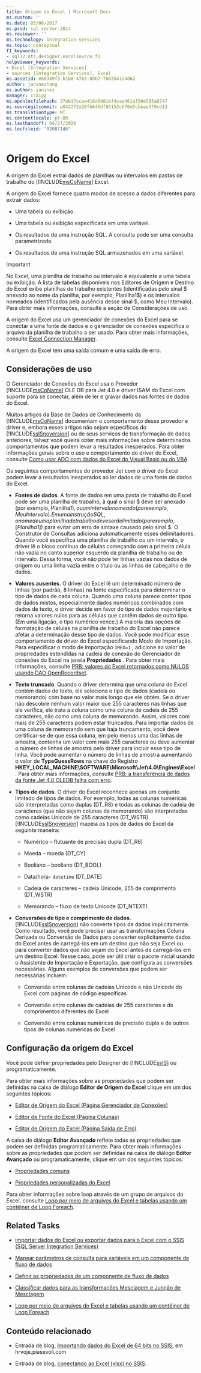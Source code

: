 ```yaml
---
title: Origem do Excel | Microsoft Docs
ms.custom: ''
ms.date: 03/06/2017
ms.prod: sql-server-2014
ms.reviewer: ''
ms.technology: integration-services
ms.topic: conceptual
f1_keywords:
- sql12.dts.designer.excelsource.f1
helpviewer_keywords:
- Excel [Integration Services]
- sources [Integration Services], Excel
ms.assetid: e66349f3-b1b8-4763-89b7-7803541a4d62
author: janinezhang
ms.author: janinez
manager: craigg
ms.openlocfilehash: 37eb17ccaa418a6d81ef4caa461af50e505a8747
ms.sourcegitcommit: e042272a38fb646df05152c676e5cbeae3f9cd13
ms.translationtype: MT
ms.contentlocale: pt-BR
ms.lasthandoff: 04/27/2020
ms.locfileid: "82087146"
---
```

# <a name="excel-source"></a>Origem do Excel
  A origem do Excel extrai dados de planilhas ou intervalos em pastas de trabalho do [!INCLUDE[msCoName](../../includes/msconame-md.md)] Excel.  
  
 A origem do Excel fornece quatro modos de acesso a dados diferentes para extrair dados:  
  
-   Uma tabela ou exibição.  
  
-   Uma tabela ou exibição especificada em uma variável.  
  
-   Os resultados de uma instrução SQL. A consulta pode ser uma consulta parametrizada.  
  
-   Os resultados de uma instrução SQL armazenados em uma variável.  
  
> [!IMPORTANT]  
>  No Excel, uma planilha de trabalho ou intervalo é equivalente a uma tabela ou exibição. A lista de tabelas disponíveis nos Editores de Origem e Destino do Excel exibe planilhas de trabalho existentes (identificadas pelo sinal $ anexado ao nome da planilha, por exemplo, Planilha1$) e os intervalos nomeados (identificados pela ausência desse sinal $, como Meu Intervalo). Para obter mais informações, consulte a seção de Considerações de uso.  
  
 A origem do Excel usa um gerenciador de conexões do Excel para se conectar a uma fonte de dados e o gerenciador de conexões especifica o arquivo da planilha de trabalho a ser usado. Para obter mais informações, consulte [Excel Connection Manager](../connection-manager/excel-connection-manager.md).  
  
 A origem do Excel tem uma saída comum e uma saída de erro.  
  
## <a name="usage-considerations"></a>Considerações de uso  
 O Gerenciador de Conexões do Excel usa o Provedor [!INCLUDE[msCoName](../../includes/msconame-md.md)] OLE DB para Jet 4.0 e driver ISAM do Excel com suporte para se conectar, além de ler e gravar dados nas fontes de dados do Excel.  
  
 Muitos artigos da Base de Dados de Conhecimento da [!INCLUDE[msCoName](../../includes/msconame-md.md)] documentam o comportamento desse provedor e driver e, embora esses artigos não sejam específicos do [!INCLUDE[ssISnoversion](../../includes/ssisnoversion-md.md)] ou de seus serviços de transformação de dados anteriores, talvez você queira obter mais informações sobre determinados comportamentos que podem levar a resultados inesperados. Para obter informações gerais sobre o uso e comportamento do driver do Excel, consulte [Como usar ADO com dados do Excel do Visual Basic ou do VBA](https://support.microsoft.com/kb/257819).  
  
 Os seguintes comportamentos do provedor Jet com o driver do Excel podem levar a resultados inesperados ao ler dados de uma fonte de dados do Excel.  
  
-   **Fontes de dados**. A fonte de dados em uma pasta de trabalho do Excel pode ser uma planilha de trabalho, à qual o sinal $ deve ser anexado (por exemplo, Planilha1$), ou um intervalo nomeado (por exemplo, MeuIntervalo). Em uma instrução SQL, o nome de uma planilha de trabalho deve ser delimitado (por exemplo, [Planilha1$]) para evitar um erro de sintaxe causado pelo sinal $. O Construtor de Consultas adiciona automaticamente esses delimitadores. Quando você especifica uma planilha de trabalho ou um intervalo, o driver lê o bloco contínuo de células começando com a primeira célula não vazia no canto superior esquerdo da planilha de trabalho ou do intervalo. Dessa forma, você não pode ter linhas vazias nos dados de origem ou uma linha vazia entre o título ou as linhas de cabeçalho e de dados.  
  
-   **Valores ausentes**. O driver do Excel lê um determinado número de linhas (por padrão, 8 linhas) na fonte especificada para determinar o tipo de dados de cada coluna. Quando uma coluna parece conter tipos de dados mistos, especialmente dados numéricos combinados com dados de texto, o driver decide em favor do tipo de dados majoritário e retorna valores nulos para as células que contêm dados de outro tipo. (Em uma ligação, o tipo numérico vence.) A maioria das opções de formatação de células na planilha de trabalho do Excel não parece afetar a determinação desse tipo de dados. Você pode modificar esse comportamento de driver do Excel especificando Modo de Importação. Para especificar o modo de importação `IMEX=1` , adicione ao valor de propriedades estendidas na cadeia de conexão do Gerenciador de conexões do Excel na janela **Propriedades** . Para obter mais informações, consulte [PRB: valores do Excel retornados como NULOS usando DAO OpenRecordset](https://support.microsoft.com/kb/194124).  
  
-   **Texto truncado**. Quando o driver determina que uma coluna do Excel contém dados de texto, ele seleciona o tipo de dados (cadeia ou memorando) com base no valor mais longo que ele obtém. Se o driver não descobre nenhum valor maior que 255 caracteres nas linhas que ele verifica, ele trata a coluna como uma coluna de cadeia de 255 caracteres, não como uma coluna de memorando. Assim, valores com mais de 255 caracteres podem estar truncados. Para importar dados de uma coluna de memorando sem que haja truncamento, você deve certificar-se de que essa coluna, em pelo menos uma das linhas de amostra, contenha um valor com mais 255 caracteres ou deve aumentar o número de linhas de amostra pelo driver para incluir esse tipo de linha. Você pode aumentar o número de linhas de amostra aumentando o valor de **TypeGuessRows** na chave do Registro **HKEY_LOCAL_MACHINE\SOFTWARE\Microsoft\Jet\4.0\Engines\Excel** . Para obter mais informações, consulte [PRB: a transferência de dados da fonte Jet 4.0 OLEDB falha com erro](https://support.microsoft.com/kb/281517).  
  
-   **Tipos de dados**. O driver do Excel reconhece apenas um conjunto limitado de tipos de dados. Por exemplo, todas as colunas numéricas são interpretadas como duplas (DT_R8) e todas as colunas de cadeia de caracteres (que não sejam colunas de memorando) são interpretadas como cadeias Unicode de 255 caracteres (DT_WSTR). [!INCLUDE[ssISnoversion](../../includes/ssisnoversion-md.md)] mapeia os tipos de dados do Excel da seguinte maneira:  
  
    -   Numérico – flutuante de precisão dupla (DT_R8)  
  
    -   Moeda – moeda (DT_CY)  
  
    -   Booliano – booliano (DT_BOOL)  
  
    -   Data/hora- `datetime` (DT_DATE)  
  
    -   Cadeia de caracteres – cadeia Unicode, 255 de comprimento (DT_WSTR)  
  
    -   Memorando – fluxo de texto Unicode (DT_NTEXT)  
  
-   **Conversões de tipo e comprimento de dados**. [!INCLUDE[ssISnoversion](../../includes/ssisnoversion-md.md)] não converte tipos de dados implicitamente. Como resultado, você pode precisar usar as transformações Coluna Derivada ou Conversão de Dados para converter explicitamente dados do Excel antes de carregá-los em um destino que não seja Excel ou para converter dados que não sejam do Excel antes de carregá-los em um destino Excel. Nesse caso, pode ser útil criar o pacote inicial usando o Assistente de Importação e Exportação, que configura as conversões necessárias. Alguns exemplos de conversões que podem ser necessárias incluem:  
  
    -   Conversão entre colunas de cadeias Unicode e não Unicode do Excel com páginas de código específicas  
  
    -   Conversão entre colunas de cadeias de 255 caracteres e de comprimentos diferentes do Excel  
  
    -   Conversão entre colunas numéricas de precisão dupla e de outros tipos de colunas numéricas do Excel  
  
## <a name="excel-source-configuration"></a>Configuração da origem do Excel  
 Você pode definir propriedades pelo Designer do [!INCLUDE[ssIS](../../includes/ssis-md.md)] ou programaticamente.  
  
 Para obter mais informações sobre as propriedades que podem ser definidas na caixa de diálogo **Editor de Origem do Excel** clique em um dos seguintes tópicos:  
  
-   [Editor de Origem do Excel &#40;Página Gerenciador de Conexões&#41;](../excel-source-editor-connection-manager-page.md)  
  
-   [Editor de Fonte do Excel &#40;Página Colunas&#41;](../excel-source-editor-columns-page.md)  
  
-   [Editor de Origem do Excel &#40;Página Saída de Erro&#41;](../excel-source-editor-error-output-page.md)  
  
 A caixa de diálogo **Editor Avançado** reflete todas as propriedades que podem ser definidas programaticamente. Para obter mais informações sobre as propriedades que podem ser definidas na caixa de diálogo **Editor Avançado** ou programaticamente, clique em um dos seguintes tópicos:  
  
-   [Propriedades comuns](../common-properties.md)  
  
-   [Propriedades personalizadas do Excel](excel-custom-properties.md)  
  
 Para obter informações sobre loop através de um grupo de arquivos do Excel, consulte [Loop por meio de arquivos do Excel e tabelas usando um contêiner de Loop Foreach](../control-flow/foreach-loop-container.md).  
  
## <a name="related-tasks"></a>Related Tasks  

-   [Importar dados do Excel ou exportar dados para o Excel com o SSIS (SQL Server Integration Services)](../load-data-to-from-excel-with-ssis.md)

-   [Mapear parâmetros de consulta para variáveis em um componente de fluxo de dados](map-query-parameters-to-variables-in-a-data-flow-component.md)  
  
-   [Definir as propriedades de um componente de fluxo de dados](set-the-properties-of-a-data-flow-component.md)  
  
-   [Classificar dados para as transformações Mesclagem e Junção de Mesclagem](transformations/sort-data-for-the-merge-and-merge-join-transformations.md)  
  
-   [Loop por meio de arquivos do Excel e tabelas usando um contêiner de Loop Foreach](../control-flow/foreach-loop-container.md)  
  
## <a name="related-content"></a>Conteúdo relacionado  
  
-   Entrada de blog, [Importando dados do Excel de 64 bits no SSIS](https://go.microsoft.com/fwlink/?LinkId=217673), em hrvoje.piasevoli.com  
  
-   Entrada de blog, [conectando ao Excel (xlsx) no SSIS](https://microsoft-ssis.blogspot.com/2014/02/connecting-to-excel-xlsx-in-ssis.html).  
  
  

